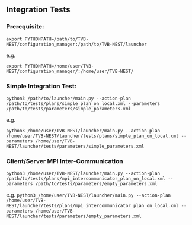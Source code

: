 ## **Integration Tests**

### Prerequisite:

`export PYTHONPATH=/path/to/TVB-NEST/configuration_manager:/path/to/TVB-NEST/launcher`

e.g.

`export PYTHONPATH=/home/user/TVB-NEST/configuration_manager/:/home/user/TVB-NEST/`

### Simple Integration Test:

`python3 /path/to/launcher/main.py --action-plan /path/to/tests/plans/simple_plan_on_local.xml --parameters /path/to/tests/parameters/simple_parameters.xml`

e.g.

`python3 /home/user/TVB-NEST/launcher/main.py --action-plan /home/user/TVB-NEST/launcher/tests/plans/simple_plan_on_local.xml --parameters /home/user/TVB-NEST/launcher/tests/parameters/simple_parameters.xml`

### Client/Server MPI Inter-Communication

`python3 /home/user/TVB-NEST/launcher/main.py --action-plan /path/to/tests/plans/mpi_intercommunicator_plan_on_local.xml --parameters /path/to/tests/parameters/empty_parameters.xml`

e.g.
`python3 /home/user/TVB-NEST/launcher/main.py --action-plan /home/user/TVB-NEST/launcher/tests/plans/mpi_intercommunicator_plan_on_local.xml --parameters /home/user/TVB-NEST/launcher/tests/parameters/empty_parameters.xml`
